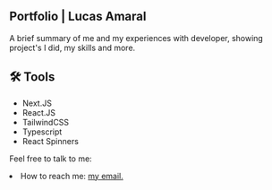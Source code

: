 ## Portfolio | Lucas Amaral

A brief summary of me and my experiences with developer, showing project's I did, my skills and more.

## 🛠 Tools

- Next.JS
- React.JS
- TailwindCSS
- Typescript
- React Spinners

Feel free to talk to me: 
  <li>How to reach me: <a href="mailto:amaralrdev@gmail.com" target="_blank"> my email.</li>
